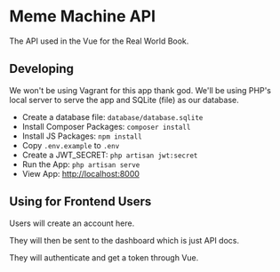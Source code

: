 # Meme Machine API

The API used in the Vue for the Real World Book.

## Developing

We won't be using Vagrant for this app thank god. We'll be using PHP's local server to serve the app and SQLite (file) as our database.

-   Create a database file: `database/database.sqlite`
-   Install Composer Packages: `composer install`
-   Install JS Packages: `npm install`
-   Copy `.env.example` to `.env`
-   Create a JWT_SECRET: `php artisan jwt:secret`
-   Run the App: `php artisan serve`
-   View App: <http://localhost:8000>

## Using for Frontend Users

Users will create an account here.

They will then be sent to the dashboard which is just API docs.

They will authenticate and get a token through Vue.
